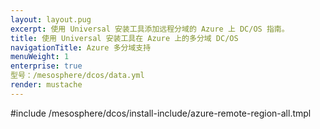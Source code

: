 ```yaml
---
layout: layout.pug
excerpt: 使用 Universal 安装工具添加远程分域的 Azure 上 DC/OS 指南。
title: 使用 Universal 安装工具在 Azure 上的多分域 DC/OS
navigationTitle: Azure 多分域支持
menuWeight: 1
enterprise: true
型号：/mesosphere/dcos/data.yml
render: mustache
---
```


#include /mesosphere/dcos/install-include/azure-remote-region-all.tmpl
